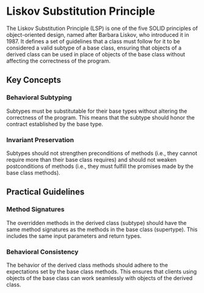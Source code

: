 # Liskov Substitution Principle

The Liskov Substitution Principle (LSP) is one of the five SOLID principles of object-oriented design, named after Barbara Liskov, who introduced it in 1987. It defines a set of guidelines that a class must follow for it to be considered a valid subtype of a base class, ensuring that objects of a derived class can be used in place of objects of the base class without affecting the correctness of the program.

## Key Concepts

### Behavioral Subtyping
Subtypes must be substitutable for their base types without altering the correctness of the program. This means that the subtype should honor the contract established by the base type.

### Invariant Preservation
Subtypes should not strengthen preconditions of methods (i.e., they cannot require more than their base class requires) and should not weaken postconditions of methods (i.e., they must fulfill the promises made by the base class methods).

## Practical Guidelines

### Method Signatures
The overridden methods in the derived class (subtype) should have the same method signatures as the methods in the base class (supertype). This includes the same input parameters and return types.

### Behavioral Consistency
The behavior of the derived class methods should adhere to the expectations set by the base class methods. This ensures that clients using objects of the base class can work seamlessly with objects of the derived class.